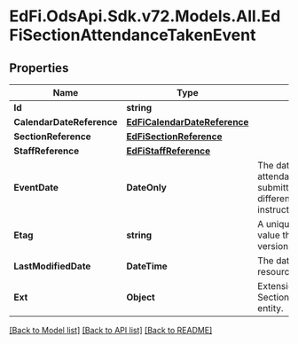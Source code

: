 # EdFi.OdsApi.Sdk.v72.Models.All.EdFiSectionAttendanceTakenEvent

## Properties

Name | Type | Description | Notes
------------ | ------------- | ------------- | -------------
**Id** | **string** |  | [optional] 
**CalendarDateReference** | [**EdFiCalendarDateReference**](EdFiCalendarDateReference.md) |  | 
**SectionReference** | [**EdFiSectionReference**](EdFiSectionReference.md) |  | 
**StaffReference** | [**EdFiStaffReference**](EdFiStaffReference.md) |  | [optional] 
**EventDate** | **DateOnly** | The date the section attendance taken event was submitted, which could be a different date than the instructional day. | 
**Etag** | **string** | A unique system-generated value that identifies the version of the resource. | [optional] 
**LastModifiedDate** | **DateTime** | The date and time the resource was last modified. | [optional] 
**Ext** | **Object** | Extensions to the SectionAttendanceTakenEvent entity. | [optional] 

[[Back to Model list]](../README.md#documentation-for-models) [[Back to API list]](../README.md#documentation-for-api-endpoints) [[Back to README]](../README.md)

